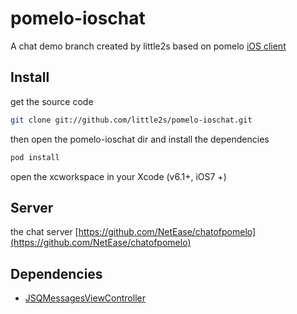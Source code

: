 pomelo-ioschat
==============

A chat demo branch created by little2s based on pomelo [iOS client](https://github.com/NetEase/pomelo-iosclient)

## Install
 get the source code

```bash
git clone git://github.com/little2s/pomelo-ioschat.git
```

then open the pomelo-ioschat dir and install the dependencies

```bash
pod install
```

open the xcworkspace in your Xcode (v6.1+, iOS7 +)

## Server
the chat server [https://github.com/NetEase/chatofpomelo](https://github.com/NetEase/chatofpomelo)

## Dependencies

* [JSQMessagesViewController](http://www.jessesquires.com/JSQMessagesViewController/)
